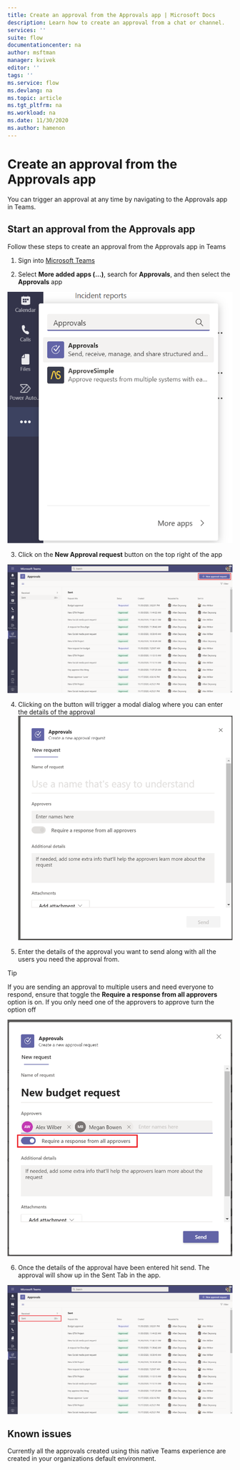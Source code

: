 ```yaml
---
title: Create an approval from the Approvals app | Microsoft Docs
description: Learn how to create an approval from a chat or channel.
services: ''
suite: flow
documentationcenter: na
author: msftman
manager: kvivek
editor: ''
tags: ''
ms.service: flow
ms.devlang: na
ms.topic: article
ms.tgt_pltfrm: na
ms.workload: na
ms.date: 11/30/2020
ms.author: hamenon
---
```


# Create an approval from the Approvals app

You can trigger an approval at any time by navigating to the Approvals app in Teams.

## Start an approval from the Approvals app

Follow these steps to create an approval from the Approvals app in Teams

1. Sign into [Microsoft Teams](https://teams.microsoft.com)

2. Select **More added apps (...)**, search for **Approvals**, and then select the **Approvals** app

![Search for the app in Teams](../media/native-approvals-in-teams/more-apps-approvals.png)

3. Click on the **New Approval request** button on the top right of the app

![New Approval request](../media/native-approvals-in-teams/approval-app-create.png)

4. Clicking on the button will trigger a modal dialog where you can enter the details of the approval
![Approvals form](../media/native-approvals-in-teams/approvals-dialog-box.png)

5. Enter the details of the approval you want to send along with all the users you need the approval from.

>[!TIP]
>If you are sending an approval to multiple users and need everyone to respond, ensure that toggle the **Require a response from all approvers** option is on. If you only need one of the approvers to approve turn the option off

![Multiple approvers toggle](../media/native-approvals-in-teams/multiple-approvers-toggle.png)





6. Once the details of the approval have been entered hit send. The approval will show up in the Sent Tab in the app.

![New Approval request](../media/native-approvals-in-teams/approvals-app-sent.png)


## Known issues

Currently all the approvals created using this native Teams experience are created in your organizations default environment.

